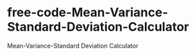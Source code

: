 # free-code-Mean-Variance-Standard-Deviation-Calculator
Mean-Variance-Standard Deviation Calculator
